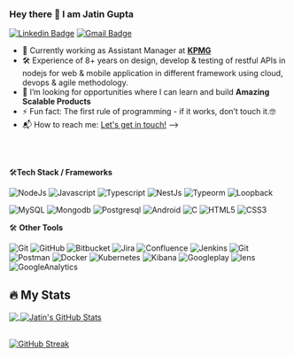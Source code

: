 <!-- [![Matrix SVG](https://raw.githubusercontent.com/rodrigograca31/rodrigograca31/master/matrix.svg)](https://www.youtube.com/watch?v=SDkAGkd4NLc)  -->

<!-- <h3> नमस्ते (Namaste)🙏🏻, I am Varad Bhogayata 👋</h3> -->
### Hey there 👋  I am Jatin Gupta
[![Linkedin Badge](https://img.shields.io/badge/-JatinGupta-blue?style=flat-square&logo=Linkedin&logoColor=white&link=https://www.linkedin.com/in/jatingupt/)](https://www.linkedin.com/in/jatingupt/)
[![Gmail Badge](https://img.shields.io/badge/-Jatin.gupt4@gmail.com-c14438?style=flat-square&logo=Gmail&logoColor=white&link=mailto:jatin.gupt4@gmail.com)](mailto:vbhogayata@gmail.com) 


- 🔭 Currently working as Assistant Manager at **<a href="https://kpmg.com/in/en.html">KPMG</a>**
- 🛠 Experience of 8+ years on design, develop & testing of restful APIs in nodejs for web & mobile application in different framework using cloud, devops & agile methodology.
- 👯 I’m looking for opportunities where I can learn and build **Amazing Scalable Products**
- ⚡ Fun fact: The first rule of programming - if it works, don’t touch it.🤓
- 📬 How to reach me: [Let's get in touch!][linkedin] -->

<br>
<br>



🛠**Tech Stack / Frameworks**

![NodeJs](https://img.shields.io/badge/-NodeJs-000000?style=flat&logo=nodedotjs)
![Javascript](https://img.shields.io/badge/-Javascript-000000?style=flat&logo=javascript)
![Typescript](https://img.shields.io/badge/-Typescript-000000?style=flat&logo=typescript)
![NestJs](https://img.shields.io/badge/-NestJs-000000?style=flat&logo=nestjs)
![Typeorm](https://img.shields.io/badge/-Typeorm-000000?style=flat&logo=typeorm)
![Loopback](https://img.shields.io/badge/-Loopback-000000?style=flat&logo=loopback)

![MySQL](https://img.shields.io/badge/-MySQL-000000?style=flat&logo=MySQL)
![Mongodb](https://img.shields.io/badge/-Mongodb-000000?style=flat&logo=mongodb)
![Postgresql](https://img.shields.io/badge/-Postgresql-000000?style=flat&logo=postgresql)
![Android](https://img.shields.io/badge/-Android-000000?style=flat&logo=android)
![C](https://img.shields.io/badge/-C-000000?style=flat&logo=c)
![HTML5](https://img.shields.io/badge/-HTML5-000000?style=flat&logo=HTML5)
![CSS3](https://img.shields.io/badge/-CSS3-000000?style=flat&logo=CSS3)


🛠 **Other Tools**

![Git](https://img.shields.io/badge/-Git-000000?style=flat&logo=git&logoColor=FCC624)
![GitHub](https://img.shields.io/badge/-GitHub-000000?style=flat&logo=github&logoColor=FFFFFF)
![Bitbucket](https://img.shields.io/badge/-Bitbucket-000000?style=flat&logo=bitbucket&logoColor=0052CC)
![Jira](https://img.shields.io/badge/-Jira-000000?style=flat&logo=jira&logoColor=0052CC)
![Confluence](https://img.shields.io/badge/-Confluence-000000?style=flat&logo=confluence&logoColor=0052CC)
![Jenkins](https://img.shields.io/badge/-Jenkins-000000?style=flat&logo=jenkins )
![Git](https://img.shields.io/badge/-Git-000000?style=flat&logo=git&logoColor=F05032)
![Postman](https://img.shields.io/badge/-Postman-000000?style=flat&logo=postman&logoColor=#FF6C37)
![Docker](https://img.shields.io/badge/-Docker-000000?style=flat&logo=docker&logoColor=#2496ED)
![Kubernetes](https://img.shields.io/badge/-Kubernetes-000000?style=flat&logo=kubernetes&logoColor=#326CE5)
![Kibana](https://img.shields.io/badge/-Kibana-000000?style=flat&logo=kibana&logoColor=#005571)
![Googleplay](https://img.shields.io/badge/-Googleplay-000000?style=flat&logo=googleplay&logoColor=#414141)
![lens](https://img.shields.io/badge/-Lens-000000?style=flat&logo=lens&logoColor=#3D90CE)
![GoogleAnalytics](https://img.shields.io/badge/-GoogleAnalytics-000000?style=flat&logo=googleanalytics&logoColor=##E37400)


## 🔥 My Stats
<div>
<a href="https://github.com/JatinGupta-Tech/JatinGupta-Tech">
  <img align="center" src="https://github-readme-stats.vercel.app/api/top-langs/?username=JatinGupta-Tech&title_color=ffffff&text_color=c9cacc&icon_color=2bbc8a&bg_color=151515&langs_count=5" />
</a>
<a href="https://github.com/JatinGupta-Tech/JatinGupta-Tech">
  <img align="center" src="https://github-readme-stats.vercel.app/api?username=JatinGupta-Tech&show_icons=true&line_height=27&count_private=true&title_color=ffffff&text_color=c9cacc&icon_color=2bbc8a&bg_color=151515" alt="Jatin's GitHub Stats" />
</a>
</div>
&nbsp;

[![GitHub Streak](https://github-readme-streak-stats.herokuapp.com?user=JatinGupta-Tech&theme=dark&date_format=M%20j%5B%2C%20Y%5D)](https://git.io/streak-stats)

<!--[website]: -->
[linkedin]: https://www.linkedin.com/in/jatingupt
